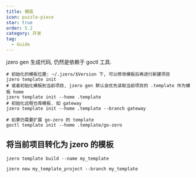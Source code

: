 ```yaml
---
title: 模版
icon: puzzle-piece
star: true
order: 5.2
category: 开发
tag:
  - Guide
---
```


jzero gen 生成代码, 仍然是依赖于 goctl 工具.

```shell
# 初始化的模板位置: ~/.jzero/$Version 下, 可以修改模板后再进行新建项目
jzero template init
# 或者初始化模板到当前项目, jzero gen 默认会优先读取当前项目的 .template 作为模板 home
jzero template init --home .template
# 初始化远程仓库模板. 如 gateway
jzero template init --home .template --branch gateway

# 如果仍需要扩展 go-zero 的 template
goctl template init --home .template/go-zero
```

## 将当前项目转化为 jzero 的模板

```shell
jzero template build --name my_template

jzero new my_template_project --branch my_template
```
